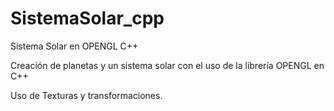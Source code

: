 # SistemaSolar_cpp
Sistema Solar en OPENGL C++

Creación de planetas y un sistema solar con el uso de la librería OPENGL en C++

Uso de Texturas y transformaciones. 
